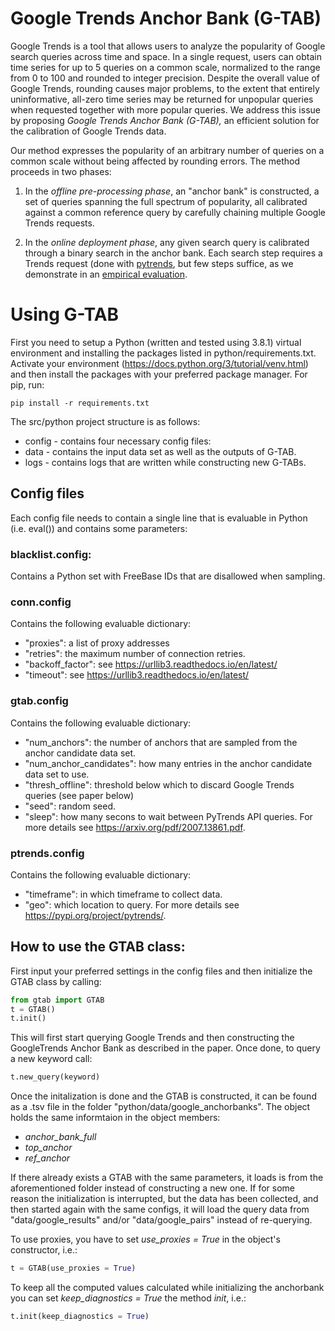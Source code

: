 # Google Trends Anchor Bank (G-TAB)

Google Trends is a tool that allows users to analyze the popularity of Google search queries across time and space.
In a single request, users can obtain time series for up to 5 queries on a common scale, normalized to the range from 0 
to 100 and rounded to integer precision.
Despite the overall value of Google Trends, rounding causes major problems, to the extent that entirely uninformative, 
all-zero time series may be returned for unpopular queries when requested together with more popular queries.
We address this issue by proposing
*Google Trends Anchor Bank (G-TAB),*
an efficient solution for the calibration of Google Trends data.

Our method expresses the popularity of an arbitrary number of queries on a common scale without being affected by 
rounding errors.
The method proceeds in two phases:

1.  In the *offline pre-processing phase*, an "anchor bank" is constructed, a set of queries spanning the full spectrum 
of popularity, all calibrated against a common reference query by carefully chaining multiple Google Trends requests.

2. In the *online deployment phase*, any given search query is calibrated through a binary search in the anchor bank.
Each search step requires a Trends request (done with [pytrends](https://github.com/GeneralMills/pytrends), but few
 steps suffice, as we demonstrate in an [empirical evaluation](https://arxiv.org/abs/2007.13861).

# Using G-TAB

First you need to setup a Python (written and tested using 3.8.1) virtual environment and installing the packages listed
in python/requirements.txt. Activate your environment (https://docs.python.org/3/tutorial/venv.html) and then install 
the packages with your preferred package manager. 
For pip, run:

~~~
pip install -r requirements.txt
~~~

The src/python project structure is as follows:
- config - contains four necessary config files:
- data - contains the input data set as well as the outputs of G-TAB.
- logs - contains logs that are written while constructing new G-TABs.

## Config files 
Each config file needs to contain a single line that is evaluable in Python (i.e. eval()) and contains some parameters: 

### blacklist.config:
Contains a Python set with FreeBase IDs that are disallowed when sampling.

### conn.config
Contains the following evaluable dictionary:
- "proxies": a list of proxy addresses
- "retries": the maximum number of connection retries.
- "backoff_factor": see https://urllib3.readthedocs.io/en/latest/
- "timeout": see https://urllib3.readthedocs.io/en/latest/

### gtab.config
Contains the following evaluable dictionary:
- "num_anchors": the number of anchors that are sampled from the anchor candidate data set.
- "num_anchor_candidates": how many entries in the anchor candidate data set to use.
- "thresh_offline": threshold below which to discard Google Trends queries (see paper below)
- "seed": random seed.
- "sleep": how many secons to wait between PyTrends API queries.
For more details see https://arxiv.org/pdf/2007.13861.pdf.

### ptrends.config
Contains the following evaluable dictionary:
- "timeframe": in which timeframe to collect data.
- "geo": which location to query.
For more details see https://pypi.org/project/pytrends/.


## How to use the GTAB class:
First input your preferred settings in the config files and then initialize the GTAB class by calling:
~~~python
from gtab import GTAB
t = GTAB()
t.init()
~~~
This will first start querying Google Trends and then constructing the GoogleTrends Anchor Bank as described in the paper. Once done, to query a new keyword call:
~~~python
t.new_query(keyword)
~~~

Once the initalization is done and the GTAB is constructed, it can be found as a .tsv file in the folder "python/data/google_anchorbanks". The object holds the same informtaion in the object members:
- *anchor_bank_full*
- *top_anchor*
- *ref_anchor*

If there already exists a GTAB with the same parameters, it loads is from the aforementioned folder instead of constructing a new one. If for some reason the initialization is interrupted, but the data has been collected, and then started again with the same configs, it will load the query data from "data/google_results" and/or "data/google_pairs" instead of re-querying. 

To use proxies, you have to set *use_proxies = True* in the object's constructor, i.e.:
~~~python
t = GTAB(use_proxies = True)
~~~

To keep all the computed values calculated while initializing the anchorbank you can set *keep_diagnostics = True* the method *init*, i.e.:

~~~python
t.init(keep_diagnostics = True)
~~~
